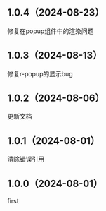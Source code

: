 ## 1.0.4（2024-08-23）
修复在popup组件中的渲染问题
## 1.0.3（2024-08-13）
修复r-popup的显示bug
## 1.0.2（2024-08-06）
更新文档
## 1.0.1（2024-08-01）
清除错误引用
## 1.0.0（2024-08-01）
first
